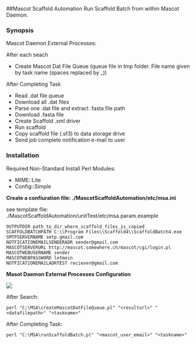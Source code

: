 
##Mascot Scaffold Automation
Run Scaffold Batch from within Mascot Daemon.  
### Synopsis
Mascot Daemon External Processes:

After each seach

- Create Mascot Dat File Queue (queue file in tmp folder. File name given by task name (spaces replaced by _))


After Completing Task

- Read .dat file queue
- Download all .dat files
- Parse one .dat file and extract .fasta file path
- Download .fasta file
- Create Scaffold .xml driver
- Run scaffold
- Copy scaffold file (.sf3) to data storage drive
- Send job complete notification e-mail to user
		
### Installation

Required Non-Standard Install Perl Modules: 

- MIME::Lite
- Config::Simple

**Create a confiuration file: ./MascotScaffoldAutomation/etc/msa.ini**

see template file: ./MascotScaffoldAutomation/unitTest/etc/msa.param.example

	OUTPUTDIR path_to_dir_where_scaffold_files_is_copied 
	SCAFFOLDBATCHPATH C:\\Program Files\\Scaffold4\\ScaffoldBatch4.exe
	SMTPSERVERNAME smtp.gmail.com
	NOTFICATIONEMAILSENDERADR sender@gmail.com
	MASCOTSERVERURL http://mascot.somewhere.ch/mascot/cgi/login.pl
	MASCOTWEBUSERNAME sender
	MASCOTWEBPASSWORD letmein
	NOTFICATIONEMAILADRTEST reciever@gmail.com

**Masot Daemon External Processes Configuration**

![](https://github.com/eahrne/MascotScaffoldAutomation/blob/master/docs/Mascot_Daemon_External_Process.PNG)

After Search:

	perl "C:\MSA\createMascotDatFileQueue.pl" "<resulturl>" "<datafilepath>" "<taskname>"

After Completing Task:

	perl "C:\MSA\runScaffoldBatch.pl" "<mascot_user_email>" "<taskname>"

